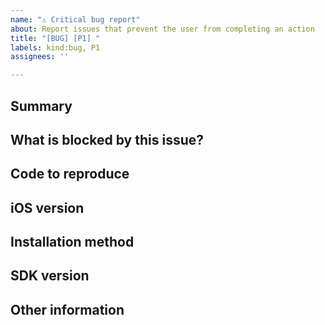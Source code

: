 ```yaml
---
name: "⚠️ Critical bug report"
about: Report issues that prevent the user from completing an action
title: "[BUG] [P1] "
labels: kind:bug, P1
assignees: ''

---
```


## Summary
<!-- A simple summary of the problems you're having. -->

## What is blocked by this issue?
<!-- Summarize what the user is unable to do. (e.g. checking out, saving a card, etc.) -->

## Code to reproduce
<!-- If possible, please include a brief piece of code (or ideally, a link to an example project) demonstrating the problem you're having. -->

## iOS version
<!-- What version of iOS are you observing the problem on? -->

## Installation method
<!-- How did you install our SDK? -->

## SDK version
<!--
What version of our SDK are you using? You can find this by either looking at your `Podfile.lock` (if you're using Cocoapods) or by looking at the value of `STPSDKVersion` in `STPAPIClient.h`.
 -->

## Other information
<!-- Anything else you can include that'll make it easier for us to help you! -->
